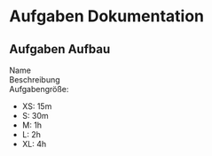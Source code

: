 # Aufgaben Dokumentation
## Aufgaben Aufbau
Name  
Beschreibung  
Aufgabengröße:
- XS: 15m
- S: 30m
- M: 1h
- L: 2h
- XL: 4h
